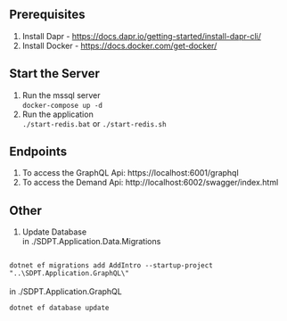 Prerequisites
---
1. Install Dapr - https://docs.dapr.io/getting-started/install-dapr-cli/
2. Install Docker - https://docs.docker.com/get-docker/

Start the Server
---

1. Run the mssql server<br>
<code>docker-compose up -d</code>
2. Run the application<br>
<code>./start-redis.bat</code> or <code>./start-redis.sh</code>

Endpoints
---

1. To access the GraphQL Api: https://localhost:6001/graphql
2. To access the Demand Api: http://localhost:6002/swagger/index.html

Other
---

1. Update Database<br>
in ./SDPT.Application.Data.Migrations<br>
<code>
dotnet ef migrations add AddIntro --startup-project "..\SDPT.Application.GraphQL\"
</code><br>
in ./SDPT.Application.GraphQL<br>
<code>
dotnet ef database update
</code>
